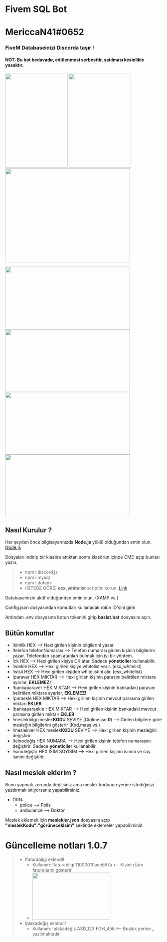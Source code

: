# Fivem SQL Bot
# MericcaN41#0652
### FiveM Databaseinizi Discorda taşır !
#### NOT: Bu bot bedavadır, editlenmesi serbesttir, satılması kesinlikle yasaktır.
<img src="https://i.imgur.com/MNRbibv.png" width="200"  height="300"> <img src="https://i.imgur.com/cM5iYkR.png" width="200"  height="300"> <img src="https://i.imgur.com/9QFENK8.png" width="400" height="300">


<img src="https://i.imgur.com/3HqfULc.png" width="400" height="200"> <img src="https://i.imgur.com/VemlW50.png" width="400" height="200">
<img src="https://i.imgur.com/NiLMMd8.png" width="400" height="200"> <img src="https://i.imgur.com/95TmOCt.png" width="400" height="200">






## Nasıl Kurulur ?

Her şeyden önce bilgisayarınızda **Node.js** yüklü olduğundan emin olun. [Node.js](https://nodejs.org/)

Dosyaları indirip bir klasöre attıktan sonra klasörün içinde CMD açıp bunları yazın.
> * npm i discord.js
> * npm i mysql
> * npm i dotenv
> * (İSTEĞE GÖRE) **esx_whitelist** scriptini kurun. [Link](https://github.com/esx-framework/esx_whitelist)

<p>Databaseinizin aktif olduğundan emin olun. (XAMP vs.)</p>
<p>Config.json dosyasından komutları kullanacak rolün ID'sini girin.</p>
<p>Ardından .env dosyasına botun tokenini girip <strong>baslat.bat</strong> dosyasını açın.</p>


## Bütün komutlar

* !kimlik HEX --> Hexi girilen kişinin bilgilerini yazar.
* !telefon telefonNumarası --> Telefon numarası girilen kişinin bilgilerini yazar. Telefondan spam atanları bulmak için iyi bir yöntem.
* !ck HEX --> Hexi girilen kişiye CK atar. Sadece **yöneticiler** kullanabilir.
* !wlekle HEX --> Hexi girilen kişiye whitelist verir. (esx_whitelist)
* !wlsil HEX --> Hexi girilen kişiden whitelistini alır. (esx_whitelist)
* !paraver HEX MIKTAR --> Hexi girilen kişinin parasını belirtilen miktara ayarlar, **EKLEMEZ!**
* !bankaparaver HEX MIKTAR --> Hexi girilen kişinin bankadaki parasını belirtilen miktara ayarlar, **EKLEMEZ!**
* !paraekle HEX MIKTAR --> Hexi girilen kişinin mevcut parasına girilen miktarı **EKLER**
* !bankaparaekle HEX MIKTAR --> Hexi girilen kişinin bankadaki mevcut parasına girilen miktarı **EKLER**
* !meslekbilgi meslek**KODU** SEVIYE (Girilmesse **0**) --> Girilen bilgilere göre mesleğin bilgilerini gösterir (Kod,maaş vs.)
* !meslekver HEX meslek**KODU** SEVIYE --> Hexi girilen kişinin mesleğini değiştirir.
* !telnodeğiş HEX NUMARA --> Hexi girilen kişinin telefon numarasını değiştirir. Sadece **yöneticiler** kullanabilir.
* !isimdeğiştir HEX İSİM SOYİSİM --> Hexi girilen kişinin ismini ve soy ismini değiştirir.

## Nasıl meslek eklerim ?

Bunu yapmak zorunda değilsiniz ama meslek kodunun yerine istediğinizi yazdırmak istiyorsanız yapabilirsiniz.
* ÖRN: 
  * police --> Polis
  * ambulance --> Doktor

Meslek eklemek için **meslekler.json** dosyasını açıp **"meslekKodu":"görünecekİsim"** şeklinde eklemeler yapabilirsiniz.


# Güncelleme notları 1.0.7
> * !faturabilgi eklendi!
>   * Kullanım: !faturabilgi 11000010aceb57a <-- Kişinin tüm faturalarını gösterir
>   * <img src="https://i.imgur.com/7l3CQDV.png" width="250" height="150">
> * !plakadeğiş eklendi!
>   * Kullanım: !plakadeğiş ASD_123 FGH_456 <-- Boşluk yerine _ yazılmaktadır.

